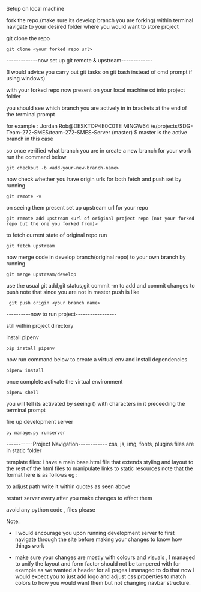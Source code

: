 Setup on local machine 

fork the repo.(make sure its develop branch you are forking)
within terminal navigate to your desired folder where you would want to store project

git clone the repo 
```
git clone <your forked repo url>
```
-------------now set up git remote & upstream-------------

(I would advice you carry out git tasks on git bash instead of cmd prompt if using windows)

with your forked repo now present on your  local machine cd into project folder 

you should see which branch you are actively in in brackets at the end of the terminal prompt 

for example : Jordan Rob@DESKTOP-IE0C0TE MINGW64 /e/projects/SDG-Team-272-SMES/team-272-SMES-Server (master)
$
master is the active branch in this case

so once verified what branch you are in create a new branch for your work run the command below
```
git checkout -b <add-your-new-branch-name>
```
now check whether you have origin urls for both fetch and push set by running
```
git remote -v
```
on seeing them present set up upstream url for your repo 
```
git remote add upstream <url of original project repo (not your forked repo but the one you forked from)>
```
to fetch current state of original repo run
```
git fetch upstream
```
now merge code in develop branch(original repo) to your own branch by running
```
git merge upstream/develop
```

use the usual git add,git status,git commit -m to add and commit changes to push note that since you are not in master push is like 
```
 git push origin <your branch name>
```


----------now to run project-----------------

still within project directory

install pipenv 
```
pip install pipenv
```
now run command below to create a virtual env and install dependencies

```
pipenv install
```
once complete activate the virtual environment 

```
pipenv shell
```
you will tell its activated by seeing () with characters in it preceeding the terminal prompt

fire up development server
```
py manage.py runserver
```

-----------Project Navigation------------
css, js, img, fonts, plugins files are in static folder 

template files:
i have a main base.html file that extends styling and layout to the rest of the html files to manipulate links to static resources note that the format here is as follows 
eg : <link rel="stylesheet" href="{% static  'css/market-place-1.css'  %}">

to adjust path write it within quotes as seen above

restart server every after you make changes to effect them 

avoid any python code , files please 

Note: 
   
   - I would encourage you upon running development server to first navigate through the site before making your changes to know how things work

   - make sure your changes are mostly with colours and visuals , I managed to unify the layout and form factor should not be tampered with for example as we wanted a header for all pages i managed to do that now I would expect you to just add logo and adjust css properties to match colors to how you would want them but not changing navbar structure.